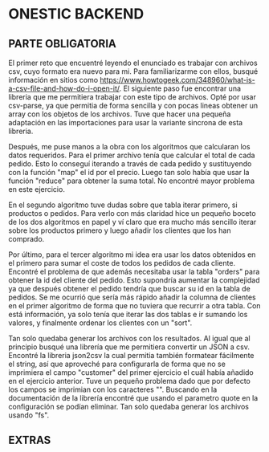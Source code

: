 # ONESTIC BACKEND

## PARTE OBLIGATORIA
El primer reto que encuentré leyendo el enunciado es trabajar con archivos csv, cuyo formato era nuevo para mi. Para familiarizarme con ellos, busqué información en sitios como https://www.howtogeek.com/348960/what-is-a-csv-file-and-how-do-i-open-it/.
El siguiente paso fue encontrar una libreria que me permitiera trabajar con este tipo de archivos. Opté por usar csv-parse, ya que permitia de forma sencilla y con pocas lineas obtener un array con los objetos de los archivos. Tuve que hacer una pequeña adaptación en las importaciones para usar la variante sincrona de esta libreria.

Después, me puse manos a la obra con los algoritmos que calcularan los datos requeridos.
Para el primer archivo tenía que calcular el total de cada pedido. Esto lo conseguí iterando a través de cada pedido y sustituyendo con la función "map" el id por el precio. Luego tan solo había que usar la función "reduce" para obtener la suma total. No encontré mayor problema en este ejercicio.

En el segundo algoritmo tuve dudas sobre que tabla iterar primero, si productos o pedidos. Para verlo con más claridad hice un pequeño boceto de los dos algoritmos en papel y ví claro que era mucho más sencillo iterar sobre los productos primero y luego añadir los clientes que los han comprado.

Por último, para el tercer algoritmo mi idea era usar los datos obtenidos en el primero para sumar el coste de todos los pedidos de cada cliente. Encontré el problema de que además necesitaba usar la tabla "orders" para obtener la id del cliente del pedido. Esto supondría aumentar la complejidad ya que después obtener el pedido tendría que buscar su id en la tabla de pedidos. Se me ocurrió que sería más rápido añadir la columna de clientes en el primer algoritmo de forma que no tuviera que recurrir a otra tabla. Con está información, ya solo tenía que iterar las dos tablas e ir sumando los valores, y finalmente ordenar los clientes con un "sort".

Tan solo quedaba generar los archivos con los resultados. Al igual que al principio busqué una librería que me permitiera convertir un JSON a csv. Encontré la libreria json2csv la cual permitia también formatear fácilmente el string, así que aproveché para configurarla de forma que no se imprimiera el campo "customer" del primer ejercicio el cuál había añadido en el ejercicio anterior. Tuve un pequeño problema dado que por defecto los campos se imprimian con los caracteres "". Buscando en la documentación de la librería encontré que usando el parametro quote en la configuración se podían eliminar. Tan solo quedaba generar los archivos usando "fs".

## EXTRAS